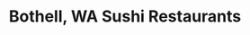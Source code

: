 ---
layout: city
title: Bothell, WA Sushi Restaurants
permalink: /washington/bothell/
stateAbbr: WA
stateName: Washington
cityName: Bothell

---
